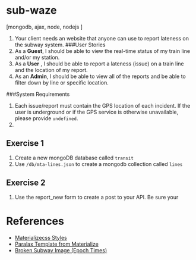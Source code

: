 # sub-waze
[mongodb, ajax, node, nodejs ]


1. Your client needs an website that anyone can use to report lateness on the subway system. 
###User Stories
1. As a **Guest**, I should be able to view the real-time status of my train line and/or my station. 
2. As a **User** , I should be able to report a lateness (issue) on a train line and the location of my report. 
3. As an **Admin**, I should be able to view all of the reports and be able to filter down by line or specific location.

###System Requirements
1. Each issue/report must contain the GPS location of each incident. If the user is underground or if the GPS service is otherwise unavailable, please provide `undefined`.
2. 



## Exercise 1
1. Create a new mongoDB database called `transit` 
1. Use `/db/mta-lines.json` to create a mongodb collection called `lines`


## Exercise 2

1. Use the report_new form to create a post to your API. Be sure your  


# References


- [Materializecss Styles](http://materializecss.com)
- [Paralax Template from Materialize](http://materializecss.com/templates/parallax-template/preview.html)
- [Broken Subway Image (Epoch Times)](http://img.theepochtimes.com/n3/eet-content/uploads/2016/01/27/AP_9707040375.jpg)
